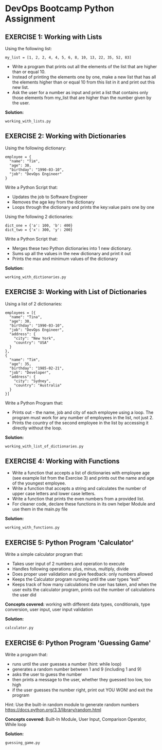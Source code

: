 # DevOps Bootcamp Python Assignment

## EXERCISE 1: Working with Lists
Using the following list:

`my_list = [1, 2, 2, 4, 4, 5, 6, 8, 10, 13, 22, 35, 52, 83]`

* Write a program that prints out all the elements of the list that are higher than or equal 10.
* Instead of printing the elements one by one, make a new list that has all the elements higher than or equal 10 from this list in it and print out this new list.
* Ask the user for a number as input and print a list that contains only those elements from my_list that are higher than the number given by the user.

**Solution:**

`working_with_lists.py`

## EXERCISE 2: Working with Dictionaries
Using the following dictionary:

```
employee = {
  "name": "Tim",
  "age": 30,
  "birthday": "1990-03-10",
  "job": "DevOps Engineer"
}
```

Write a Python Script that:

* Updates the job to Software Engineer
* Removes the age key from the dictionary
* Loops through the dictionary and prints the key:value pairs one by one

Using the following 2 dictionaries:

```
dict_one = {'a': 100, 'b': 400} 
dict_two = {'x': 300, 'y': 200}
```

Write a Python Script that:

* Merges these two Python dictionaries into 1 new dictionary.
* Sums up all the values in the new dictionary and print it out
* Prints the max and minimum values of the dictionary

**Solution:**

`working_with_dictionaries.py`

## EXERCISE 3: Working with List of Dictionaries
Using a list of 2 dictionaries:

```
employees = [{
  "name": "Tina",
  "age": 30,
  "birthday": "1990-03-10",
  "job": "DevOps Engineer",
  "address": {
    "city": "New York",
    "country": "USA"
  }
},
{
  "name": "Tim",
  "age": 35,
  "birthday": "1985-02-21",
  "job": "Developer",
  "address": {
    "city": "Sydney",
    "country": "Australia"
  }
}]
```

Write a Python Program that:

* Prints out - the name, job and city of each employee using a loop. The program must work for any number of employees in the list, not just 2.
* Prints the country of the second employee in the list by accessing it directly without the loop.

**Solution:**

`working_with_list_of_dictionaries.py`

## EXERCISE 4: Working with Functions
* Write a function that accepts a list of dictionaries with employee age (see example list from the Exercise 3) and prints out the name and age of the youngest employee.
* Write a function that accepts a string and calculates the number of upper case letters and lower case letters.
* Write a function that prints the even numbers from a provided list.
* For cleaner code, declare these functions in its own helper Module and use them in the main.py file

**Solution:**

`working_with_functions.py`

## EXERCISE 5: Python Program 'Calculator'
Write a simple calculator program that:

* Takes user input of 2 numbers and operation to execute
* Handles following operations: plus, minus, multiply, divide
* Does proper user validation and give feedback: only numbers allowed
* Keeps the Calculator program running until the user types “exit”
* Keeps track of how many calculations the user has taken, and when the user exits the calculator program, prints out the number of calculations the user did

**Concepts covered:** working with different data types, conditionals, type conversion, user input, user input validation

**Solution:**

`calculator.py`

## EXERCISE 6: Python Program 'Guessing Game'
Write a program that:

* runs until the user guesses a number (hint: while loop)
* generates a random number between 1 and 9 (including 1 and 9)
* asks the user to guess the number
* then prints a message to the user, whether they guessed too low, too high
* if the user guesses the number right, print out YOU WON! and exit the program

Hint: Use the built-in random module to generate random numbers https://docs.python.org/3.3/library/random.html

**Concepts covered:** Built-In Module, User Input, Comparison Operator, While loop

**Solution:**

`guessing_game.py`